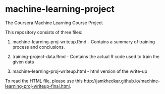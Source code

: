 machine-learning-project
========================

The Coursera Machine Learning Course Project

This repository consists of three files:
1. machine-learning-proj-writeup.Rmd - Contains a summary of training process and conclusions.

2. training-project-data.Rmd - Contains the actual R code used to train the given data

3. machine-learning-proj-writeup.html - html version of the write-up

To read the HTML file, please use this <a href="http://jamkhedkar.github.io/machine-learning-proj-writeup-final.html">http://jamkhedkar.github.io/machine-learning-proj-writeup-final.html</a>.
